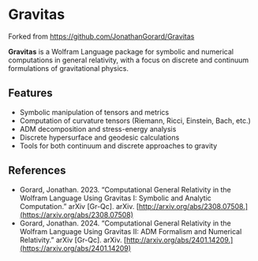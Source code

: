 # Gravitas
Forked from https://github.com/JonathanGorard/Gravitas

**Gravitas** is a Wolfram Language package for symbolic and numerical computations in general relativity, with a focus on discrete and continuum formulations of gravitational physics.

## Features

- Symbolic manipulation of tensors and metrics
- Computation of curvature tensors (Riemann, Ricci, Einstein, Bach, etc.)
- ADM decomposition and stress-energy analysis
- Discrete hypersurface and geodesic calculations
- Tools for both continuum and discrete approaches to gravity

## References

- Gorard, Jonathan. 2023. “Computational General Relativity in the Wolfram Language Using Gravitas I: Symbolic and Analytic Computation.” arXiv [Gr-Qc]. arXiv. [http://arxiv.org/abs/2308.07508.](https://arxiv.org/abs/2308.07508)
- Gorard, Jonathan. 2024. “Computational General Relativity in the Wolfram Language Using Gravitas II: ADM Formalism and Numerical Relativity.” arXiv [Gr-Qc]. arXiv. [http://arxiv.org/abs/2401.14209.](https://arxiv.org/abs/2401.14209)
